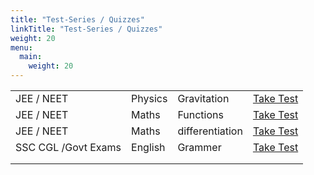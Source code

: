 ```yaml
---
title: "Test-Series / Quizzes"
linkTitle: "Test-Series / Quizzes"
weight: 20
menu:
  main:
    weight: 20
---
```





|                     |         |                 |                                                        |
|---------------------|---------|-----------------|--------------------------------------------------------|
| JEE / NEET          | Physics | Gravitation     | [Take Test](https://edugeeksalert.in/jee-gravitation/) |
| JEE / NEET          | Maths   | Functions       | [Take Test](https://edugeeksalert.in/jee-functions/) |
| JEE / NEET          | Maths   | differentiation | [Take Test](https://edugeeksalert.in/jee-gravitation/) |
| SSC CGL /Govt Exams | English | Grammer         | [Take Test](https://edugeeksalert.in/ssc-cgl-english-2021-quiz/) |
|                     |         |                 |                                                        |
|                     |         |                 |                                                        |

